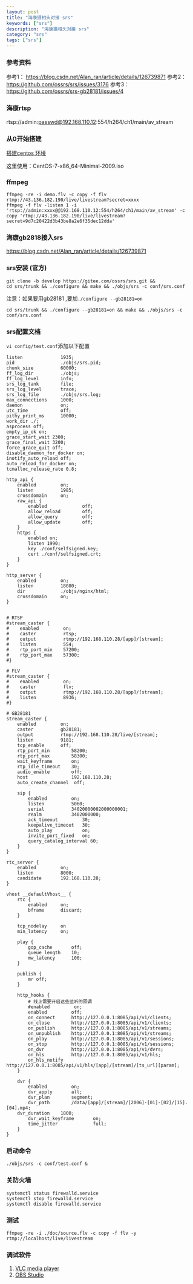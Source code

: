 ```yaml
---
layout: post
title: "海康摄相头对接 srs"
keywords: ["srs"]
description: "海康摄相头对接 srs"
category: "srs"
tags: ["srs"]
---
```


### 参考资料
参考1： https://blog.csdn.net/Alan_ran/article/details/126739871
参考2： https://github.com/ossrs/srs/issues/3176
参考3： https://github.com/ossrs/srs-gb28181/issues/4

### 海康rtsp
rtsp://admin:passwd@192.168.110.12:554/h264/ch1/main/av_stream

### 从0开始搭建
[搭建centos 环境](http://mirrors.aliyun.com/centos/7.9.2009/isos/x86_64/?spm=a2c6h.12873639.article-detail.7.64aa2422mqAnOd)

这里使用：CentOS-7-x86_64-Minimal-2009.iso

### ffmpeg
```
ffmpeg -re -i demo.flv -c copy -f flv rtmp://43.136.182.190/live/livestream?secret=xxxx
ffmpeg -f flv -listen 1 -i 'rtsp://admin:xxxx@@192.168.110.12:554/h264/ch1/main/av_stream' -c copy 'rtmp://43.136.182.190/live/livestream?secret=9d7c20422d3b43be8a2e6f35dec12dda'
```

### 海康gb2818接入srs
https://blog.csdn.net/Alan_ran/article/details/126739871

### srs安装 (官方)
```
git clone -b develop https://gitee.com/ossrs/srs.git &&
cd srs/trunk && ./configure && make && ./objs/srs -c conf/srs.conf
```
注意：如果要用gb28181 ,要加`./configure --gb28181=on`
```
cd srs/trunk && ./configure --gb28181=on && make && ./objs/srs -c conf/srs.conf
```
### srs配置文档
`vi config/test.conf`添加以下配置
```
listen              1935;
pid                 ./objs/srs.pid;
chunk_size          60000;
ff_log_dir          ./objs;
ff_log_level        info;
srs_log_tank        file;
srs_log_level       trace;
srs_log_file        ./objs/srs.log;
max_connections     1000;
daemon              on;
utc_time            off;
pithy_print_ms      10000;
work_dir ./;
asprocess off;
empty_ip_ok on;
grace_start_wait 2300;
grace_final_wait 3200;
force_grace_quit off;
disable_daemon_for_docker on;
inotify_auto_reload off;
auto_reload_for_docker on;
tcmalloc_release_rate 0.8;

http_api {
    enabled         on;
    listen          1985;
    crossdomain     on;
    raw_api {
        enabled             off;
        allow_reload        off;
        allow_query         off;
        allow_update        off;
    }
    https {
        enabled on;
        listen 1990;
        key ./conf/selfsigned.key;
        cert ./conf/selfsigned.crt;
    }
}

http_server {
    enabled         on;
    listen          18080;
    dir             ./objs/nginx/html;
    crossdomain     on;
}


# RTSP
#stream_caster {
#    enabled         on;
#    caster          rtsp;
#    output          rtmp://192.168.110.28/[app]/[stream];
#    listen          554;
#    rtp_port_min    57200;
#    rtp_port_max    57300;
#}

# FLV
#stream_caster {
#    enabled         on;
#    caster          flv;
#    output          rtmp://192.168.110.28/[app]/[stream];
#    listen          8936;
#}

# GB28181
stream_caster {
    enabled         on;
    caster          gb28181;
    output          rtmp://192.168.110.28/live/[stream];
    listen          9181;
    tcp_enable      off;
    rtp_port_min        58200;
    rtp_port_max        58300;
    wait_keyframe       on;
    rtp_idle_timeout    30;
    audio_enable        off;
    host                192.168.110.28;
    auto_create_channel  off;

    sip {
        enabled         on;
        listen          5060;
        serial          34020000002000000001;
        realm           3402000000;
        ack_timeout         30;
        keepalive_timeout   30;
        auto_play           on;
        invite_port_fixed   on;
        query_catalog_interval 60;
    }
}

rtc_server {
    enabled         on;
    listen          8000;
    candidate       192.168.110.28;
}

vhost __defaultVhost__ {
    rtc {
        enabled     on;
        bframe      discard;
    }

    tcp_nodelay     on
    min_latency     on;

    play {
        gop_cache       off;
        queue_length    10;
        mw_latency      100;
    }

    publish {
        mr off;
    }

    http_hooks {
        # 线上需要开启这些监听的回调
        #enabled         on;
        enabled         off;
        on_connect      http://127.0.0.1:8085/api/v1/clients;
        on_close        http://127.0.0.1:8085/api/v1/clients;
        on_publish      http://127.0.0.1:8085/api/v1/streams;
        on_unpublish    http://127.0.0.1:8085/api/v1/streams;
        on_play         http://127.0.0.1:8085/api/v1/sessions;
        on_stop         http://127.0.0.1:8085/api/v1/sessions;
        on_dvr          http://127.0.0.1:8085/api/v1/dvrs;
        on_hls          http://127.0.0.1:8085/api/v1/hls;
        on_hls_notify   http://127.0.0.1:8085/api/v1/hls/[app]/[stream]/[ts_url][param];
    }

    dvr {
        enabled         on;
        dvr_apply       all;
        dvr_plan        segment;
        dvr_path        /data/[app]/[stream]/[2006]-[01]-[02]/[15].[04].mp4;
	dvr_duration    1800;
        dvr_wait_keyframe       on;
        time_jitter             full;
    }
}
```

### 启动命令
```
./objs/srs -c conf/test.conf &
```

### 关防火墙
```
systemctl status firewalld.service
systemctl stop firewalld.service
systemctl disable firewalld.service
```

### 测试
```
ffmpeg -re -i ./doc/source.flv -c copy -f flv -y rtmp://localhost/live/livestream
```


### 调试软件
1. [VLC media player](https://www.videolan.org/vlc/)
2. [OBS Studio](https://obsproject.com/)
